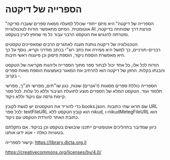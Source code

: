 # הספרייה של דיקטה
"הספרייה של דיקטה" היא מיזם ייחודי שכולל למעלה ממאה ספרים שעברו סריקה אוטומטית. המיזם מתאפשר הודות לטכנולוגיית AI פורצת דרך שפותחה בדיקטה, ומטרתה להנגיש את הטקסט הרבני עבור כל מי שחפץ לעיין בטקסט.

הטכנולוגיה של דיקטה נותנת מענה לאתגרים הרבים שמאפיינים טקסטים רבניים-תורניים, כך למשל היא ממירה את כתב רש״י בכתב מודרני וקריא. נוסף על כך היא מאפשרת הוספת ניקוד, הוספת פיסוק וכן פיענוח ראשי תיבות.

הודות לכל אלו, כל אחד יכול לבחור ספר מתוך הספרייה וליהנות מקריאה של הטקסט והבנתו בקלות. החזון של דיקטה הוא להרחיב את המאגר באמצעות הוספת מאות ספרים - בקרוב.

הספרייה כוללת ספרים מסוגות (ז'אנרים) שונות, כגון שו״תים, מפרשי תנ״ך, מפרשי תלמוד ועוד. הטקסט המלא של הספרים מוצע לתועלת הציבור וללא כל עלות. לכל ספר קיימת גרסה עם ניקוד וללא ניקוד.

כדי להוריד את הטקסטים יש לגשת לקובץ books.json. שם תראו שתי כתובות URL לכל ספר: textFileURL הוא קובץ הטקסט ללא nikud, ו-nikudMetegFileURL הוא כתובת האתר להורדת הטקסט עם ניקוד.

כיוון שמדובר בתהליכים אוטומטיים ייתכנו שיבושים בטקסט וכן בניקוד. אם נתקלתם בטעויות כאלה - אנא ידעו אותנו.

קישור לספרייה: https://library.dicta.org.il

https://creativecommons.org/licenses/by/4.0/
